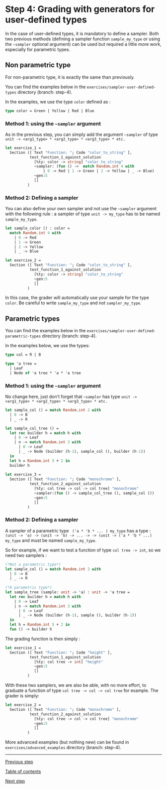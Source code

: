 # Step 4: Grading with generators for user-defined types

In the case of user-defined types, it is mandatory to define a
sampler. Both two previous methods (defining a sampler function
`sample_my_type` or using the `~sampler` optional argument) can be
used but required a little more work, especially for parametric types.

## Non parametric type
For non-parametric type, it is exactly the same than previously. 

You can find the examples below in the
`exercises/sampler-user-defined-types` directory (branch: step-4).

In the examples, we use the type `color` defined as :
```ocaml 
type color = Green | Yellow | Red | Blue
```

### Method 1:  using the `~sampler` argument

As in the previous step, you can simply add the argument `~sampler` of type
`unit -> <arg1_type> * <arg2_type> * <arg3_type> * etc.`

```ocaml
let exercise_1 =
  Section ([ Text "Function: "; Code "color_to_string" ],
           test_function_1_against_solution
             [%ty: color -> string] "color_to_string"
             ~sampler: (fun () ->  match Random.int 4 with
                 | 0 -> Red | 1 -> Green | 2 -> Yellow | _ -> Blue)
             ~gen:5
             []
          )
```
		 
### Method 2: Defining a sampler 
You can also define your own sampler and not use the `~sampler`
argument with the following rule : a sampler of type `unit -> my_type`
has to be named `sample_my_type`.

```ocaml
let sample_color () : color =
  match Random.int 4 with
    | 0 -> Red
    | 1 -> Green
    | 2 -> Yellow
    | _ -> Blue

let exercise_2 =
  Section ([ Text "Function: "; Code "color_to_string" ],
           test_function_1_against_solution
             [%ty: color -> string] "color_to_string"
             ~gen:5
             []
          )
```

In this case, the grader will automatically use your sample for the
type `color`. Be careful to write `sample_my_type` and not
`sampler_my_type`.

## Parametric types

You can find the examples below in the
`exercises/sampler-user-defined-parametric-types` directory (branch: step-4).

In the examples below, we use the types:
```ocaml
type col = R | B

type 'a tree =
  | Leaf
  | Node of 'a tree * 'a * 'a tree
```
### Method 1:  using the `~sampler` argument

No change here, just don't forget that `~sampler` has type 
`unit -> <arg1_type> * <arg2_type> * <arg3_type> * etc.`

```ocaml
let sample_col () = match Random.int 2 with
  | 0 -> B
  | _ -> R

let sample_col_tree () = 
  let rec builder h = match h with
    | 0 -> Leaf
    | n -> match Random.int 3 with
      | 0 -> Leaf
      | _ -> Node (builder (h-1), sample_col (), builder (h-1))
  in
  let h = Random.int 5 + 2 in
  builder h
  
let exercise_3 =
  Section ([ Text "Function: "; Code "monochrome" ],
           test_function_2_against_solution
             [%ty: col tree -> col -> col tree] "monochrome"
             ~sampler:(fun () -> sample_col_tree (), sample_col ())
             ~gen:5
             []
          )
```

### Method 2: Defining a sampler

A sampler of a parametric type ` ('a * 'b * ... ) my_type` has a
type : `(unit -> 'a) -> (unit -> 'b) -> ... -> -> (unit -> ('a * 'b *
...) my_type` and must be named `sample_my_type`.


So for example, if we want to test a function of type `col tree -> int`, so we need two samplers :
``` ocaml
(*Not a parametric type*)
let sample_col () = match Random.int 2 with
  | 0 -> B
  | _ -> R
      
(*A parametric type*)
let sample_tree (sample: unit -> 'a) : unit -> 'a tree =
  let rec builder h = match h with
    | 0 -> Leaf
    | n -> match Random.int 3 with
      | 0 -> Leaf
      | _ -> Node (builder (h-1), sample (), builder (h-1))    
  in
  let h = Random.int 5 + 2 in
  fun () -> builder h
```

The grading function is then simply :
```ocaml
let exercise_1 =
  Section ([ Text "Function: "; Code "height" ],
           test_function_1_against_solution
             [%ty: col tree -> int] "height"
             ~gen:5
             []
          )
```

With these two samplers, we are also be able, with no more effort, to
graduate a function of type `col tree -> col -> col tree` for
example. The grader is simply: 

```ocaml
let exercise_2 =
  Section ([ Text "Function: "; Code "monochrome" ],
           test_function_2_against_solution
             [%ty: col tree -> col -> col tree] "monochrome"
             ~gen:5
             []
          )
```

More advanced examples (but nothing new) can be found in
`exercises/advanced_examples` directory (branch: step-4).

---
[Previous step](https://github.com/ocaml-sf/learn-ocaml/blob/master/docs/tutorials/step-3.md)

[Table of contents](https://github.com/ocaml-sf/learn-ocaml/blob/master/docs/howto-write-exercises.md)

[Next step](https://github.com/ocaml-sf/learn-ocaml/blob/master/docs/tutorials/step-5.md)
